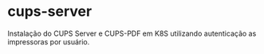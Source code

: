 # cups-server
Instalação do CUPS Server e CUPS-PDF em K8S utilizando autenticação as impressoras por usuário.
